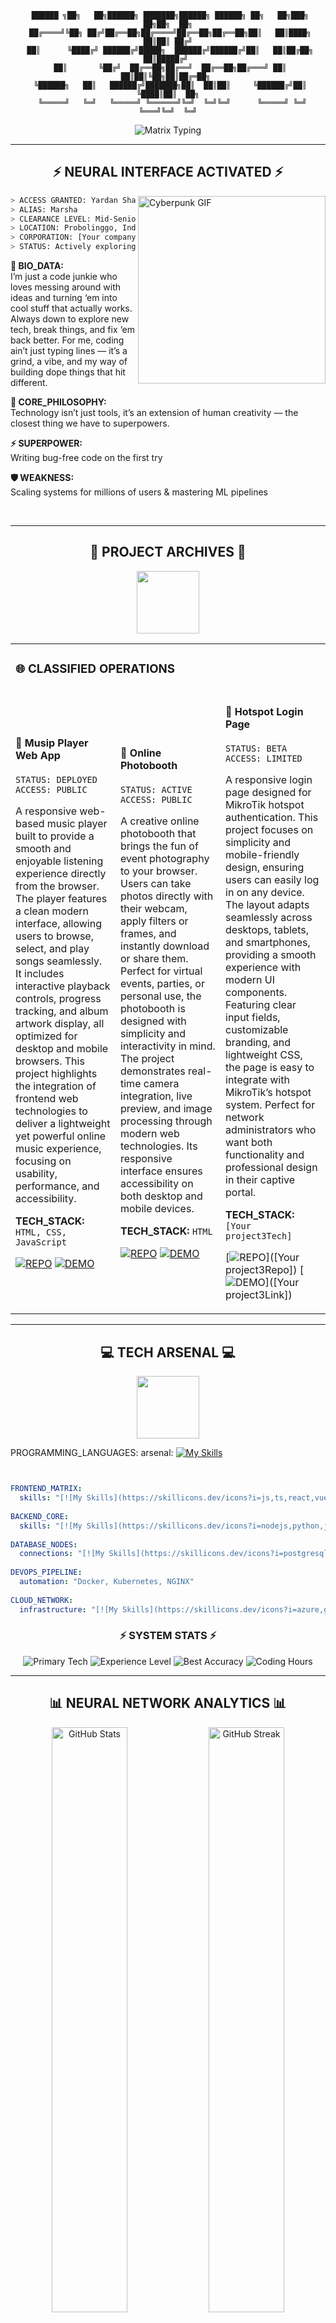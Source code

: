 <div align="center">

```
 ██████ ╗██╗   ██╗██████╗ ███████╗██████╗ ██████╗ ██╗   ██╗███╗   ██╗██╗  ██╗
 ██╔════╝╚██╗ ██╔╝██╔══██╗██╔════╝██╔══██╗██╔══██╗██║   ██║████╗  ██║██║ ██╔╝
 ██║      ╚████╔╝ ██████╔╝█████╗  ██████╔╝██████╔╝██║   ██║██╔██╗ ██║█████╔╝ 
 ██║       ╚██╔╝  ██╔══██╗██╔══╝  ██╔══██╗██╔═══╝ ██║   ██║██║╚██╗██║██╔═██╗ 
 ╚██████╗   ██║   ██████╔╝███████╗██║  ██║██║     ╚██████╔╝██║ ╚████║██║  ██╗
  ╚═════╝   ╚═╝   ╚═════╝ ╚══════╝╚═╝  ╚═╝╚═╝      ╚═════╝ ╚═╝  ╚═══╝╚═╝  ╚═╝
```

<img src="https://readme-typing-svg.herokuapp.com?font=Orbitron&size=35&duration=3000&pause=1000&color=00FF41&center=true&vCenter=true&width=600&lines=SYSTEM%3A+CONNECTED;USER%3A+Marsha;ROLE%3A+Fullstack Developer;STATUS%3A+ONLINE" alt="Matrix Typing"/>

</div>

---

<div align="center">

## ⚡ NEURAL INTERFACE ACTIVATED ⚡

</div>

<img align="right" alt="Cyberpunk GIF" width="300" src="https://media.giphy.com/media/xT9IgzoKnwFNmISR8I/giphy.gif">

```bash
> ACCESS GRANTED: Yardan Shaquille Herlanda
> ALIAS: Marsha
> CLEARANCE LEVEL: Mid-Senior (4+ years) 🔥
> LOCATION: Probolinggo, Indonesia
> CORPORATION: [Your company]
> STATUS: Actively exploring new challenges & collabs ⚡
```

**🔬 BIO_DATA:**  
I’m just a code junkie who loves messing around with ideas and turning ‘em into cool stuff that actually works. Always down to explore new tech, break things, and fix ‘em back better. For me, coding ain’t just typing lines — it’s a grind, a vibe, and my way of building dope things that hit different.

**🧠 CORE_PHILOSOPHY:**  
Technology isn’t just tools, it’s an extension of human creativity — the closest thing we have to superpowers.

**⚡ SUPERPOWER:**  
Writing bug-free code on the first try

**🛡️ WEAKNESS:**  
Scaling systems for millions of users & mastering ML pipelines

<br clear="right"/>

---

<div align="center">

## 🚀 PROJECT ARCHIVES 🚀

<img src="https://media.giphy.com/media/3oKIPnAiaMCws8nOsE/giphy.gif" width="100">

</div>

<table>
<tr>
<td colspan="3">

### 🌐 CLASSIFIED OPERATIONS

</td>
</tr>
<tr>
<td width="33%">

#### 💚 Musip Player Web App
```
STATUS: DEPLOYED
ACCESS: PUBLIC
```
A responsive web-based music player built to provide a smooth and enjoyable listening experience directly from the browser. The player features a clean modern interface, allowing users to browse, select, and play songs seamlessly. It includes interactive playback controls, progress tracking, and album artwork display, all optimized for desktop and mobile browsers. This project highlights the integration of frontend web technologies to deliver a lightweight yet powerful online music experience, focusing on usability, performance, and accessibility.

**TECH_STACK:** `HTML, CSS, JavaScript`

[![REPO](https://img.shields.io/badge/REPO-000000?style=for-the-badge&logo=github&logoColor=00FF41)](https://github.com/yardanshaq/music-player)
[![DEMO](https://img.shields.io/badge/DEMO-FF0080?style=for-the-badge&logo=vercel&logoColor=white)](https://music-player.yardansh.xyz)

</td>
<td width="33%">

#### 💜 Online Photobooth
```
STATUS: ACTIVE
ACCESS: PUBLIC
```
A creative online photobooth that brings the fun of event photography to your browser. Users can take photos directly with their webcam, apply filters or frames, and instantly download or share them. Perfect for virtual events, parties, or personal use, the photobooth is designed with simplicity and interactivity in mind. The project demonstrates real-time camera integration, live preview, and image processing through modern web technologies. Its responsive interface ensures accessibility on both desktop and mobile devices.

**TECH_STACK:** `HTML`

[![REPO](https://img.shields.io/badge/REPO-000000?style=for-the-badge&logo=github&logoColor=00FF41)](https://github.com/yardanshaq/photobooth)
[![DEMO](https://img.shields.io/badge/DEMO-FF0080?style=for-the-badge&logo=vercel&logoColor=white)](https://photobooth.yardansh.xyz)

</td>
<td width="33%">

#### 🔵 Hotspot Login Page
```
STATUS: BETA
ACCESS: LIMITED
```
A responsive login page designed for MikroTik hotspot authentication. This project focuses on simplicity and mobile-friendly design, ensuring users can easily log in on any device. The layout adapts seamlessly across desktops, tablets, and smartphones, providing a smooth experience with modern UI components. Featuring clear input fields, customizable branding, and lightweight CSS, the page is easy to integrate with MikroTik’s hotspot system. Perfect for network administrators who want both functionality and professional design in their captive portal.

**TECH_STACK:** `[Your project3Tech]`

[![REPO](https://img.shields.io/badge/REPO-000000?style=for-the-badge&logo=github&logoColor=00FF41)]([Your project3Repo])
[![DEMO](https://img.shields.io/badge/DEMO-FF0080?style=for-the-badge&logo=vercel&logoColor=white)]([Your project3Link])

</td>
</tr>
</table>

---

<div align="center">

## 💻 TECH ARSENAL 💻

<img src="https://media.giphy.com/media/fuJPZBIIqzbt1kAYVc/giphy.gif" width="100">

</div>

PROGRAMMING_LANGUAGES:
  arsenal: [![My Skills](https://skillicons.dev/icons?i=js,ts,react,vue,nextjs,bootstrap,tailwindcss,vite,nodejs,python,java,php,express,laravel,postgresql,mysql,mongodb,firebase,azure,gcp,aws,docker,nginx,ubuntu,apache,linux,reactnative,flutter,figma,sketch,jupyter,git,github,gitlab,vscode,vim,postman,discord,notion)](https://skillicons.dev)
  
```yaml


FRONTEND_MATRIX:
  skills: "[![My Skills](https://skillicons.dev/icons?i=js,ts,react,vue,nextjs,bootstrap,tailwindcss,vite)](https://skillicons.dev)"
  
BACKEND_CORE:
  skills: "[![My Skills](https://skillicons.dev/icons?i=nodejs,python,java,php,express,laravel)](https://skillicons.dev)"
  
DATABASE_NODES:
  connections: "[![My Skills](https://skillicons.dev/icons?i=postgresql,mysql,mongodb,firebase)](https://skillicons.dev)"
  
DEVOPS_PIPELINE:
  automation: "Docker, Kubernetes, NGINX"
  
CLOUD_NETWORK:
  infrastructure: "[![My Skills](https://skillicons.dev/icons?i=azure,gcp,aws,docker,nginx,ubuntu,apache,linux)](https://skillicons.dev)"
```

<div align="center">

### ⚡ SYSTEM STATS ⚡

<div align="center">

  <img src="https://img.shields.io/badge/TypeScript + Next.js + Cloud-Native Stacks ☁️-000000?style=for-the-badge&logo=code&logoColor=00FF41" alt="Primary Tech" />
  <img src="https://img.shields.io/badge/EXP_LEVEL-Mid-Senior (4+ years) 🔥-FF0080?style=for-the-badge&logoColor=white" alt="Experience Level" />
  <img src="https://img.shields.io/badge/BEST_ACCURACY-Reached 96% accuracy on an image classification model (CNN), Achieved 92% F1-score on a sentiment analysis project, Optimized a recommendation system with 15% boost in precision-00FFFF?style=for-the-badge&logoColor=black" alt="Best Accuracy" />
  <img src="https://img.shields.io/badge/CODING_HOURS-25–30 hours/week-00FF41?style=for-the-badge&logoColor=black" alt="Coding Hours" />

</div>


</div>

---

<div align="center">

## 📊 NEURAL NETWORK ANALYTICS 📊

<img src="https://github-readme-stats.vercel.app/api?username=yardanshaq&show_icons=true&theme=radical&hide_border=true&bg_color=0D1117&title_color=00FF41&text_color=FFFFFF&icon_color=FF0080" alt="GitHub Stats" width="49%"/>
<img src="https://github-readme-streak-stats.herokuapp.com/?user=yardanshaq&theme=radical&hide_border=true&background=0D1117&ring=00FF41&fire=FF0080&currStreakLabel=00FFFF" alt="GitHub Streak" width="49%"/>

<img src="https://github-readme-stats.vercel.app/api/top-langs/?username=yardanshaq&layout=compact&theme=radical&hide_border=true&bg_color=0D1117&title_color=00FF41&text_color=FFFFFF" alt="Top Languages" width="45%"/>

<img src="https://github-readme-activity-graph.vercel.app/graph?username=yardanshaq&bg_color=0D1117&color=00FF41&line=FF0080&point=00FFFF&area=true&hide_border=true" alt="Activity Graph" width="100%"/>

</div>

---

<div align="center">

## 🔬 LEARNING PROTOCOL 🔬

<img src="https://media.giphy.com/media/LaVp0AyqR5bGsC5Cbm/giphy.gif" width="100">

</div>

```bash
> CURRENT_LEARNING_PROCESS: Advanced TypeScript patterns, GraphQL APIs, DevOps with Kubernetes, AI-driven applications
> MOTIVATION_CORE: Turning futuristic ideas into code that people actually use
> OBJECTIVE_PRIMARY: Ship a cutting-edge open-source project with global impact 🌍
> OBJECTIVE_SECONDARY: Build & scale my own dev startup 🏗️
```

**⏰ NEURAL_UPTIME:** 25–30 hours hours/week

---

<div align="center">

## 🌐 NETWORK CONNECTIONS 🌐

<img src="https://media.giphy.com/media/LMt9638dO8dftAjtco/giphy.gif" width="100">

<a href="https://github.com/yardanshaq">
  <img src="https://img.shields.io/badge/GITHUB-000000?style=for-the-badge&logo=github&logoColor=00FF41" alt="GitHub"/>
</a>
<a href="https://linkedin.com/in/[Your linkedin]">
  <img src="https://img.shields.io/badge/LINKEDIN-0077B5?style=for-the-badge&logo=linkedin&logoColor=white" alt="LinkedIn"/>
</a>
<a href="https://twitter.com/yardanshaq">
  <img src="https://img.shields.io/badge/TWITTER-1DA1F2?style=for-the-badge&logo=twitter&logoColor=white" alt="Twitter"/>
</a>
<a href="[Your portfolio]">
  <img src="https://img.shields.io/badge/PORTFOLIO-FF0080?style=for-the-badge&logo=firefox&logoColor=white" alt="Portfolio"/>
</a>
<a href="https://discord.gg/[Your discord]">
  <img src="https://img.shields.io/badge/DISCORD-7289DA?style=for-the-badge&logo=discord&logoColor=white" alt="Discord"/>
</a>
<a href="mailto:gg@yardansh.xyz">
  <img src="https://img.shields.io/badge/EMAIL-D14836?style=for-the-badge&logo=gmail&logoColor=white" alt="Email"/>
</a>

</div>

---

<div align="center">

## 🎯 MISSION DIRECTIVE 🎯

<img src="https://media.giphy.com/media/26tn33aiTi1jkl6H6/giphy.gif" width="100">

</div>

```
> PERSONAL_QUOTE: "“Stay hungry, stay foolish.” — Steve Jobs"
> HIDEOUT_LOCATION: GitHub, Reddit / r/programming, Discord, Stack Overflow
> CONNECTION_STATUS: ALWAYS_ONLINE
> COLLABORATION_MODE: ENABLED
```

---

<div align="center">

### ⚡ SYSTEM MONITORING ⚡

<img src="https://komarev.com/ghpvc/?username=yardanshaq&color=00FF41&style=for-the-badge&label=NEURAL+CONNECTIONS" alt="Profile Views"/>

<img src="https://github-trophies.vercel.app/?username=yardanshaq&theme=radical&no-frame=true&no-bg=true&margin-w=4" alt="GitHub Trophies"/>

```
> STATUS: ONLINE AND READY FOR COLLABORATION
> LAST_SEEN: JUST NOW
> NEXT_MISSION: BUILDING THE FUTURE
```

<img src="https://media.giphy.com/media/xUA7aM09ByyR1w5YWc/giphy.gif" width="400">

</div>

---

<div align="center">

```
END OF FILE
```

</div>